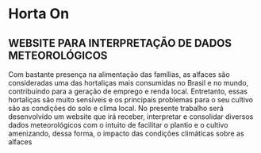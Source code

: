 # Horta On

## WEBSITE PARA INTERPRETAÇÃO DE DADOS METEOROLÓGICOS
 
Com bastante presença na alimentação das famílias, as alfaces são consideradas
uma das hortaliças mais consumidas no Brasil e no mundo, contribuindo para a
geração de emprego e renda local. Entretanto, essas hortaliças são muito sensíveis
e os principais problemas para o seu cultivo são as condições do solo e clima local.
No presente trabalho será desenvolvido um website que irá receber, interpretar e
consolidar diversos dados meteorológicos com o intuito de facilitar o plantio e o
cultivo amenizando, dessa forma, o impacto das condições climáticas sobre as
alfaces
